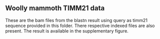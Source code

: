 ## Woolly mammoth TIMM21 data
These are the bam files from the blastn result using query as timm21 sequence provided in this folder. There respective indexed files are also present. The result is available in the supplementary figure.
